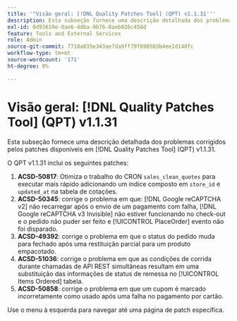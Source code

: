 ```yaml
---
title: '"Visão geral: [!DNL Quality Patches Tool] (QPT) v1.1.31'''
description: Esta subseção fornece uma descrição detalhada dos problemas corrigidos pelos patches disponíveis em [!DNL Quality Patches Tool] (QPT) v1.1.31.
exl-id: 0d93619e-0ae6-4dba-9b76-8aeb026c456d
feature: Tools and External Services
role: Admin
source-git-commit: 7718a835e343ae7da9ff79f690503b4ee1d140fc
workflow-type: tm+mt
source-wordcount: '171'
ht-degree: 0%

---
```


# Visão geral: [!DNL Quality Patches Tool] (QPT) v1.1.31

Esta subseção fornece uma descrição detalhada dos problemas corrigidos pelos patches disponíveis em [!DNL Quality Patches Tool] (QPT) v1.1.31.

O QPT v1.1.31 inclui os seguintes patches:

1. **ACSD-50817**: Otimiza o trabalho do CRON `sales_clean_quotes` para executar mais rápido adicionando um índice composto em `store_id` e `updated_at` na tabela de cotações.
1. **ACSD-50345**: corrige o problema em que: [!DNL Google reCAPTCHA v2] não recarregar após o envio de um pagamento com falha, [!DNL Google reCAPTCHA v3 Invisible] não estiver funcionando no check-out e o pedido não puder ser feito e [!UICONTROL PlaceOrder] evento não foi disparado.
1. **ACSD-49392**: corrige o problema em que o status do pedido muda para fechado após uma restituição parcial para um produto empacotado.
1. **ACSD-51036**: corrige o problema em que as condições de corrida durante chamadas de API REST simultâneas resultam em uma substituição das informações de status de remessa no [!UICONTROL Items Ordered] tabela.
1. **ACSD-50858**: corrige o problema em que um cupom é marcado incorretamente como usado após uma falha no pagamento por cartão.

Use o menu à esquerda para navegar até uma página de patch específica.
